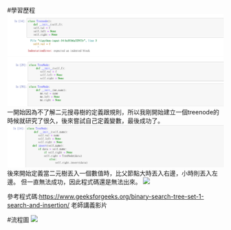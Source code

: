 #學習歷程
![](https://github.com/cream1117/DSA/blob/master/%E5%AD%B8%E7%BF%92%E6%AD%B7%E7%A8%8B1.png)
![](https://github.com/cream1117/DSA/blob/master/%E5%AD%B8%E7%BF%92%E6%AD%B7%E7%A8%8B2.png)
一開始因為不了解二元搜尋樹的定義跟規則，所以我剛開始建立一個treenode的時候就研究了很久，後來嘗試自己定義變數，最後成功了。
![](https://github.com/cream1117/DSA/blob/master/%E5%AD%B8%E7%BF%92%E6%AD%B7%E7%A8%8B3.png)
後來開始定義當二元樹丟入一個數值時，比父節點大時丟入右邊，小時則丟入左邊。
但一直無法成功，因此程式碼還是無法出來。
![](https://imgur.com/gev8Tzz.jpg)



參考程式碼:https://www.geeksforgeeks.org/binary-search-tree-set-1-search-and-insertion/
          老師講義影片



#流程圖
![](https://i.imgur.com/n1NB999.jpg)

